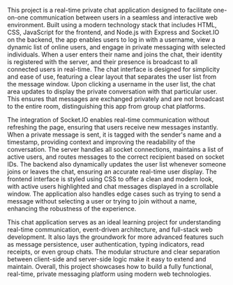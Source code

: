 








This project is a real-time private chat application designed to facilitate one-on-one communication between users in a seamless and interactive
web environment. Built using a modern technology stack that includes HTML, CSS, JavaScript for the frontend, and Node.js with Express and Socket.IO
on the backend, the app enables users to log in with a username, view a dynamic list of online users, and engage in private messaging with selected
individuals. When a user enters their name and joins the chat, their identity is registered with the server, and their presence is broadcast to all
connected users in real-time. The chat interface is designed for simplicity and ease of use, featuring a clear layout that separates the user list
from the message window. Upon clicking a username in the user list, the chat area updates to display the private conversation with that particular 
user. This ensures that messages are exchanged privately and are not broadcast to the entire room, distinguishing this app from group chat platforms.

The integration of Socket.IO enables real-time communication without refreshing the page, ensuring that users receive new messages instantly. When a
private message is sent, it is tagged with the sender's name and a timestamp, providing context and improving the readability of the conversation. 
The server handles all socket connections, maintains a list of active users, and routes messages to the correct recipient based on socket IDs. The 
backend also dynamically updates the user list whenever someone joins or leaves the chat, ensuring an accurate real-time user display. The frontend
interface is styled using CSS to offer a clean and modern look, with active users highlighted and chat messages displayed in a scrollable window. 
The application also handles edge cases such as trying to send a message without selecting a user or trying to join without a name, enhancing the 
robustness of the experience.

This chat application serves as an ideal learning project for understanding real-time communication, event-driven architecture, and full-stack web development. 
It also lays the groundwork for more advanced features such as message persistence, user authentication, typing indicators, read receipts, or even group chats. 
The modular structure and clear separation between client-side and server-side logic make it easy to extend and maintain. Overall, this project showcases how to
build a fully functional, real-time, private messaging platform using modern web technologies.
